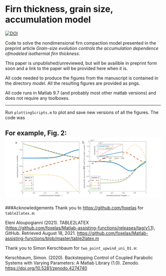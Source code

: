 # Firn thickness, grain size, accumulation model

[![DOI](https://zenodo.org/badge/363214644.svg)](https://zenodo.org/badge/latestdoi/363214644)

Code to solve the nondimensional firn compaction model presented in the preprint article *Grain-size evolution controls the accumulation dependence ofmodeled isothermal firn thickness*. 

This paper is unpublished/unreviewed, but will be availible in preprint form soon and a link to the paper will be provided here when it is. 

All code needed to produce the figures from the manuscript is contained in the directory *model*. All the resulting figures are provided as pngs.

All code runs in Matlab 9.7 (and probably most other matlab versions) and does not require any toolboxes.

---
Run `plottingScripts.m` to plot and save new versions of all the figures. The code was 

For example, Fig. 2:
![figure 2](exampleFig2.png)
---
###Acknowledgements
Thank you to <https://github.com/foxelas> for `table2latex.m`:

Eleni Aloupogianni (2021). TABLE2LATEX (https://github.com/foxelas/Matlab-assisting-functions/releases/tag/v1.1), GitHub. Retrieved August 18, 2021.
<https://github.com/foxelas/Matlab-assisting-functions/blob/master/table2latex.m>

Thank you to Simon Kerschbaum for `two_point_upwind_uni_D1.m`:

Kerschbaum, Simon. (2020). Backstepping Control of Coupled Parabolic Systems with Varying Parameters: A Matlab Library (1.0). Zenodo. <https://doi.org/10.5281/zenodo.4274740>
